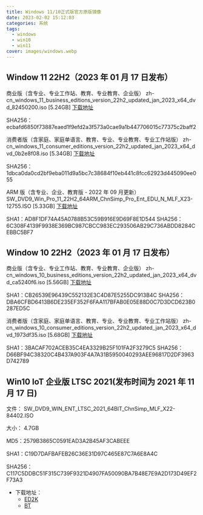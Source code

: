 ```yaml
---
title: Windows 11/10正式版官方原版镜像
date: 2023-02-02 15:12:03
categories: 系统
tags:
  - windows
  - win10
  - win11
cover: images/windows.webp
---
```


## Window 11 22H2（2023 年 01 月 17 日发布）

商业版（含专业、专业工作站、教育、专业教育、企业版）
zh-cn_windows_11_business_editions_version_22h2_updated_jan_2023_x64_dvd_82450200.iso [5.24GB]
[下载地址](ed2k://|file|zh-cn_windows_11_business_editions_version_22h2_updated_jan_2023_x64_dvd_82450200.iso|5628721152|3BEB9642A747F1876B982B514BBA1EBD|/)

SHA256：ecbafd6850f73887eaed1f9efd2a3f573a0cae9a1b447706015c77375c2baff2

消费者版（含家庭、家庭单语言、教育、专业、专业教育、专业工作站版）
zh-cn_windows_11_consumer_editions_version_22h2_updated_jan_2023_x64_dvd_0b2e8f08.iso [5.34GB]
[下载地址](ed2k://|file|zh-cn_windows_11_consumer_editions_version_22h2_updated_jan_2023_x64_dvd_0b2e8f08.iso|5728806912|5EAD4CB5210AC6CE94920F8DA4F89E5F|/)

SHA256：1dbca0da0cd2bf9eba011d9a5bc7c38684f10eb441c8fcc62923d445090ee055

ARM 版（含专业、企业、教育版 - 2022 年 09 月更新）
SW_DVD9_Win_Pro_11_22H2_64ARM_ChnSimp_Pro_Ent_EDU_N_MLF_X23-12755.ISO [5.33GB]
[下载地址](ed2k://|file|SW_DVD9_Win_Pro_11_22H2_64ARM_ChnSimp_Pro_Ent_EDU_N_MLF_X23-12755.ISO|5719896064|D6DE1514C942ED84DB037F56E4457904|/)

SHA1：AD8F1DF74A45A0788B53C59B916E9D69F8E1D544
SHA256：6C308F4139F9938E369BC987CBCC983EC293506AB29C736ABDD8284CEBBC5BF7

## Window 10 22H2（2023 年 01 月 17 日发布）

商业版（含专业、专业工作站、教育、专业教育、企业版）
zh-cn_windows_10_business_editions_version_22h2_updated_jan_2023_x64_dvd_ca5240f6.iso [5.56GB]
[下载地址](ed2k://|file|zh-cn_windows_10_business_editions_version_22h2_updated_jan_2023_x64_dvd_ca5240f6.iso|5967501312|2BBAF6E82745FD3031D54ECBD1F556CD|/)

SHA1：CB26539E96439C552132E3C4D87E5255DC913B4C
SHA256：DBA6CFBD6413B6DE235EF352F6FAA117BFAB0E05E88D0C7D3DCD623B0287ED5C

消费者版（含家庭、家庭单语言、教育、专业、专业教育、专业工作站版）
zh-cn_windows_10_consumer_editions_version_22h2_updated_jan_2023_x64_dvd_1973df35.iso [5.68GB]
[下载地址](ed2k://|file|zh-cn_windows_10_consumer_editions_version_22h2_updated_jan_2023_x64_dvd_1973df35.iso|6100441088|6F967BEC4B3FAFA2877FBB5A80A3B769|/)

SHA1：3BACAF702ACEB35C4EA3329B25F101FA2F3279C5
SHA256：D66BF94C38320C4B437A903F4A7A31B5950040293AEE96817D2DF3963D742789

## Win10 IoT 企业版 LTSC 2021(发布时间为 2021 年 11 月 17 日)

文件：
SW_DVD9_WIN_ENT_LTSC_2021_64BIT_ChnSimp_MLF_X22-84402.ISO

大小：
4.7GB

MD5：2579B3865C0591EAD3A2B45AF3CABEEE

SHA1：C19D7DAFBAFEB26C36E31D97C465E87C7A6E8A4C

SHA256：C117C5DDBC51F315C739F9321D4907FA50090BA7B48E7E9A2D173D49EF2F73A3

- 下载地址：
  - [ED2K](ed2k://|file|SW_DVD9_WIN_ENT_LTSC_2021_64BIT_ChnSimp_MLF_X22-84402.ISO|5044211712|1555B7DCA052B5958EE68DB58A42408D|/)
  - [BT](magnet:?xt=urn:btih:366ADAA52FB3639B17D73718DD5F9E3EE9477B40&dn=SW_DVD9_WIN_ENT_LTSC_2021_64BIT_ChnSimp_MLF_X22-84402.ISO&xl=5044211712)
